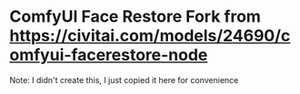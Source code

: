 # ComfyUI Face Restore Fork from https://civitai.com/models/24690/comfyui-facerestore-node
Note: I didn't create this, I just copied it here for convenience
